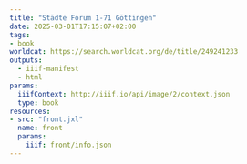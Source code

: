 ```yaml
---
title: "Städte Forum 1-71 Göttingen"
date: 2025-03-01T17:15:07+02:00
tags:
- book
worldcat: https://search.worldcat.org/de/title/249241233
outputs:
  - iiif-manifest
  - html
params:
  iiifContext: http://iiif.io/api/image/2/context.json
  type: book
resources:
- src: "front.jxl"
  name: front
  params:
    iiif: front/info.json
---
```

